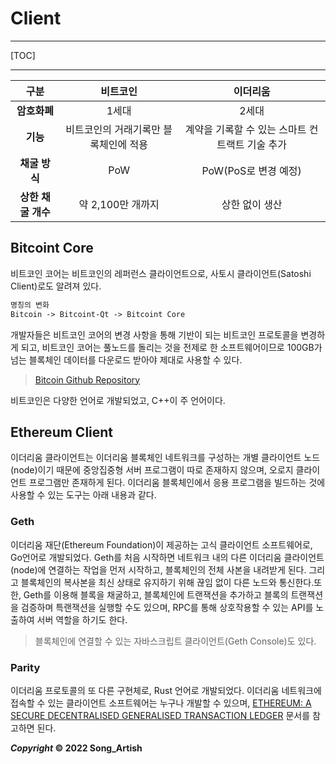 # Client

---

[TOC]

---



|        구분        |               비트코인                |                    이더리움                     |
| :----------------: | :-----------------------------------: | :---------------------------------------------: |
|    **암호화폐**    |                 1세대                 |                      2세대                      |
|      **기능**      | 비트코인의 거래기록만 블록체인에 적용 | 계약을 기록할 수 있는 스마트 컨트랙트 기술 추가 |
|   **채굴 방식**    |                  PoW                  |              PoW(PoS로 변경 예정)               |
| **상한 채굴 개수** |           약 2,100만 개까지           |                 상한 없이 생산                  |



## Bitcoint Core

비트코인 코어는 비트코인의 레퍼런스 클라이언트으로, 사토시 클라이언트(Satoshi Client)로도 알려져 있다.

```markdown
명칭의 변화
Bitcoin -> Bitcoint-Qt -> Bitcoint Core
```

개발자들은 비트코인 코어의 변경 사항을 통해 기반이 되는 비트코인 프로토콜을 변경하게 되고, 비트코인 코어는 풀노드를 돌리는 것을 전제로 한 소프트웨어이므로 100GB가 넘는 블록체인 데이터를 다운로드 받아야 제대로 사용할 수 있다.

> [Bitcoin Github Repository](https://github.com/bitcoin/bitcoin)

비트코인은 다양한 언어로 개발되었고, C++이 주 언어이다.



## Ethereum Client

이더리움 클라이언트는 이더리움 블록체인 네트워크를 구성하는 개별 클라이언트 노드(node)이기 때문에 중앙집중형 서버 프로그램이 따로 존재하지 않으며, 오로지 클라이언트 프로그램만 존재하게 된다. 이더리움 블록체인에서 응용 프로그램을 빌드하는 것에 사용할 수 있는 도구는 아래 내용과 같다.

### Geth

이더리움 재단(Ethereum Foundation)이 제공하는 고식 클라이언트 소프트웨어로, Go언어로 개발되었다.
Geth를 처음 시작하면 네트워크 내의 다른 이더리움 클라이언트(node)에 연결하는 작업을 먼저 시작하고, 블록체인의 전체 사본을 내려받게 된다. 그리고 블록체인의 복사본을 최신 상태로 유지하기 위해 끊임 없이 다른 노드와 통신한다.또한, Geth를 이용해 블록을 채굴하고, 블록체인에 트랜잭션을 추가하고 블록의 트랜잭션을 검증하며 특랜잭션을 실행할 수도 있으며, RPC를 통해 상호작용할 수 있는 API를 노출하여 서버 역할을 하기도 한다.

> 블록체인에 연결할 수 있는 자바스크립트 클라이언트(Geth Console)도 있다.

### Parity

이더리움 프로토콜의 또 다른 구현체로, Rust 언어로 개발되었다.
이더리움 네트워크에 접속할 수 있는 클라이언트 소프트웨어는 누구나 개발할 수 있으며, [ETHEREUM: A SECURE DECENTRALISED GENERALISED TRANSACTION LEDGER](http://paper.gavwood.com/) 문서를 참고하면 된다.



***Copyright* © 2022 Song_Artish**